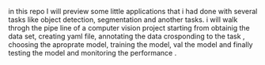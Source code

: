 in this repo I will preview some little applications that i had done with several tasks like object detection, segmentation and another tasks. 
i will walk throgh the pipe line of a computer vision project starting from obtainig the data set, creating yaml file, annotating the data crosponding to the task ,
choosing the aproprate model, training the model, val the model and finally testing the model and monitoring the performance .

